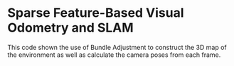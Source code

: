 # Sparse Feature-Based Visual Odometry and SLAM
This code shown the use of Bundle Adjustment to construct the 3D map of the environment as well as calculate the camera poses from each frame.
